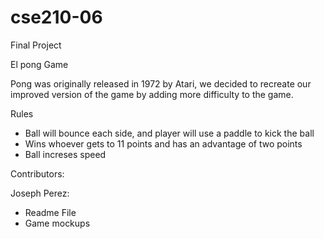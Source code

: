 # cse210-06
Final Project

El pong Game

Pong was originally released in 1972 by Atari, we decided to recreate our improved version of the game by adding more difficulty to the game.

Rules

- Ball will bounce each side, and player will use a paddle to kick the ball
- Wins whoever gets to 11 points and has an advantage of two points
- Ball increses speed

Contributors:

Joseph Perez:
- Readme File
- Game mockups